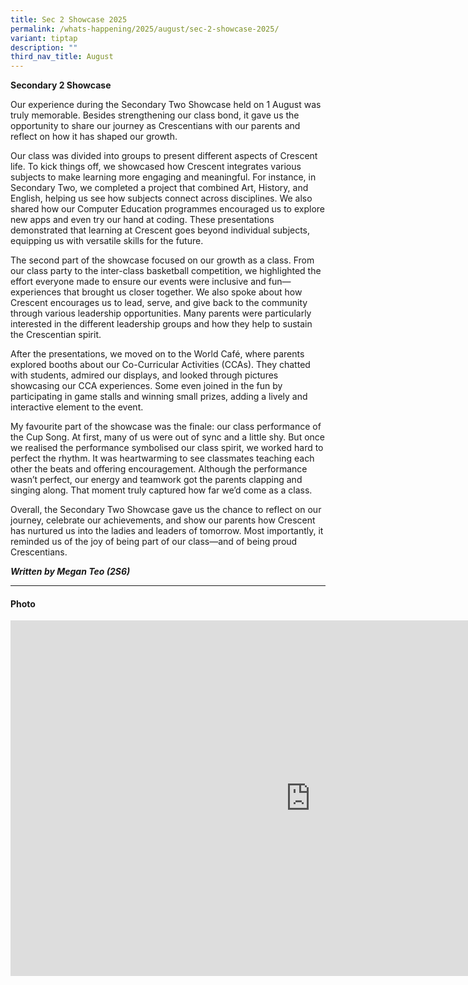 ```yaml
---
title: Sec 2 Showcase 2025
permalink: /whats-happening/2025/august/sec-2-showcase-2025/
variant: tiptap
description: ""
third_nav_title: August
---
```

<p><strong>Secondary 2 Showcase</strong>
</p>
<p>Our experience during the Secondary Two Showcase held on 1 August was
truly memorable. Besides strengthening our class bond, it gave us the opportunity
to share our journey as Crescentians with our parents and reflect on how
it has shaped our growth.</p>
<p>Our class was divided into groups to present different aspects of Crescent
life. To kick things off, we showcased how Crescent integrates various
subjects to make learning more engaging and meaningful. For instance, in
Secondary Two, we completed a project that combined Art, History, and English,
helping us see how subjects connect across disciplines. We also shared
how our Computer Education programmes encouraged us to explore new apps
and even try our hand at coding. These presentations demonstrated that
learning at Crescent goes beyond individual subjects, equipping us with
versatile skills for the future.</p>
<p>The second part of the showcase focused on our growth as a class. From
our class party to the inter-class basketball competition, we highlighted
the effort everyone made to ensure our events were inclusive and fun—experiences
that brought us closer together. We also spoke about how Crescent encourages
us to lead, serve, and give back to the community through various leadership
opportunities. Many parents were particularly interested in the different
leadership groups and how they help to sustain the Crescentian spirit.</p>
<p>After the presentations, we moved on to the World Café, where parents
explored booths about our Co-Curricular Activities (CCAs). They chatted
with students, admired our displays, and looked through pictures showcasing
our CCA experiences. Some even joined in the fun by participating in game
stalls and winning small prizes, adding a lively and interactive element
to the event.</p>
<p>My favourite part of the showcase was the finale: our class performance
of the Cup Song. At first, many of us were out of sync and a little shy.
But once we realised the performance symbolised our class spirit, we worked
hard to perfect the rhythm. It was heartwarming to see classmates teaching
each other the beats and offering encouragement. Although the performance
wasn’t perfect, our energy and teamwork got the parents clapping and singing
along. That moment truly captured how far we’d come as a class.</p>
<p>Overall, the Secondary Two Showcase gave us the chance to reflect on our
journey, celebrate our achievements, and show our parents how Crescent
has nurtured us into the ladies and leaders of tomorrow. Most importantly,
it reminded us of the joy of being part of our class—and of being proud
Crescentians.</p>
<p></p>
<p><strong><em>Written by Megan Teo (2S6)</em></strong>
</p>
<hr>
<h4><strong>Photo</strong></h4>
<div class="iframe-wrapper">
<iframe height="569" width="960" allowfullscreen="true" frameborder="0" src="https://docs.google.com/presentation/d/e/2PACX-1vSvW03ZjAg8YVoBd8pbmyG3pc1qWR1rroOFtnz8P1CbnEahax8e0oaXudmH7hkw4iLTMXh33kMzWo71/pubembed?start=true&amp;loop=true&amp;delayms=3000"></iframe>
</div>
<p>&nbsp;</p>